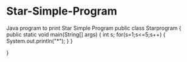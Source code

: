 # Star-Simple-Program
Java program to print Star Simple Program
public class Starprogram {
    public static void main(String[] args) {
        int s;
        for(s=1;s<=5;s++)
        {
            System.out.println("*");
        }
    }
    
}
